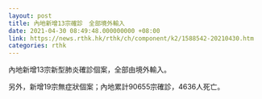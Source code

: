 ```yaml
---
layout: post
title: 內地新增13宗確診　全部境外輸入
date: 2021-04-30 08:49:48.000000000 +08:00
link: https://news.rthk.hk/rthk/ch/component/k2/1588542-20210430.htm
categories: rthk
---
```


內地新增13宗新型肺炎確診個案，全部由境外輸入。

另外，新增19宗無症狀個案；內地累計90655宗確診，4636人死亡。
